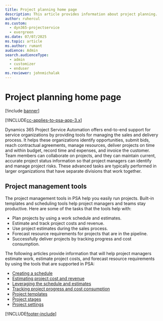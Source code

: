 ```yaml
---
title: Project planning home page
description: This article provides information about project planning.
author: ruhercul
ms.custom: 
  - dyn365-projectservice
  - evergreen
ms.date: 07/07/2025
ms.topic: article
ms.author: rumant
audience: Admin
search.audienceType: 
  - admin
  - customizer
  - enduser
ms.reviewer: johnmichalak
---
```


# Project planning home page

[!include [banner](../includes/psa-now-project-operations.md)]

[!INCLUDE[cc-applies-to-psa-app-3.x](../includes/cc-applies-to-psa-app-3x.md)]

Dynamics 365 Project Service Automation offers end-to-end support for service organizations by providing tools for managing the sales and delivery process. It helps these organizations identify opportunities, submit bids, reach contractual agreements, manage resources, deliver projects on time and within budget, record time and expenses, and invoice the customer. Team members can collaborate on projects, and they can maintain current, accurate project status information so that project managers can identify and manage project risks. These advanced tasks are typically performed in larger organizations that have separate divisions that work together.

## Project management tools

The project management tools in PSA help you easily run projects. Built-in templates and scheduling tools help project managers and teams stay productive. Here are some of the tasks that the tools help with:

- Plan projects by using a work schedule and estimates.
- Estimate and track project costs and revenue.
- Use project estimates during the sales process.
- Forecast resource requirements for projects that are in the pipeline.
- Successfully deliver projects by tracking progress and cost consumption.

The following articles provide information that will help project managers estimate work, estimate project costs, and forecast resource requirements by using the tools that are supported in PSA:

- [Creating a schedule](project-creating.md)
- [Estimating project cost and revenue](project-estimating.md)
- [Leveraging the schedule and estimates](project-leveraging.md)
- [Tracking project progress and cost consumption](project-tracking.md)
- [Project templates](project-templates.md)
- [Project stages](project-stages.md)
- [Project settings](project-settings.md)


[!INCLUDE[footer-include](../includes/footer-banner.md)]
